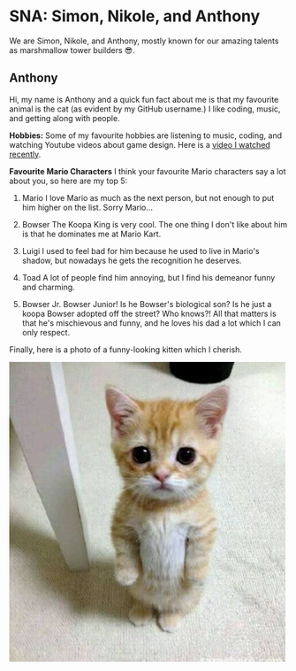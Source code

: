 # SNA: Simon, Nikole, and Anthony

We are Simon, Nikole, and Anthony, mostly known for our amazing talents as marshmallow tower builders 😎.

## Anthony

Hi, my name is Anthony and a quick fun fact about me is that my favourite animal is the cat (as evident by my GitHub username.) I like coding, music, and getting along with people.

**Hobbies:**
Some of my favourite hobbies are listening to music, coding, and watching Youtube videos about game design. Here is a [video I watched recently](https://www.youtube.com/watch?v=HaOfb8FRfmE).

**Favourite Mario Characters**
I think your favourite Mario characters say a lot about you, so here are my top 5:

1. Mario
I love Mario as much as the next person, but not enough to put him higher on the list. Sorry Mario...

2. Bowser
The Koopa King is very cool. The one thing I don't like about him is that he dominates me at Mario Kart.

3. Luigi
I used to feel bad for him because he used to live in Mario's shadow, but nowadays he gets the recognition he deserves.

4. Toad
A lot of people find him annoying, but I find his demeanor funny and charming.

5. Bowser Jr.
Bowser Junior! Is he Bowser's biological son? Is he just a koopa Bowser adopted off the street? Who knows?! All that matters is that he's mischievous and funny, and he loves his dad a lot which I can only respect.

Finally, here is a photo of a funny-looking kitten which I cherish.

![Image of a Funny Kitten](images/funny_cat.jpg)